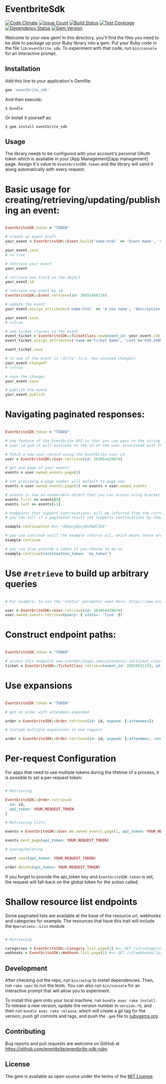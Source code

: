 # EventbriteSdk

[![Code Climate](https://codeclimate.com/github/eventbrite/eventbrite-sdk-ruby/badges/gpa.svg)](https://codeclimate.com/github/eventbrite/eventbrite-sdk-ruby) [![Issue Count](https://codeclimate.com/github/eventbrite/eventbrite-sdk-ruby/badges/issue_count.svg)](https://codeclimate.com/github/eventbrite/eventbrite-sdk-ruby) [![Build Status](https://travis-ci.org/eventbrite/eventbrite-sdk-ruby.svg?branch=master)](https://travis-ci.org/eventbrite/eventbrite-sdk-ruby) [![Test Coverage](https://codeclimate.com/github/eventbrite/eventbrite-sdk-ruby/badges/coverage.svg)](https://codeclimate.com/github/eventbrite/eventbrite-sdk-ruby/coverage) [![Dependency Status](https://gemnasium.com/badges/github.com/eventbrite/eventbrite-sdk-ruby.svg)](https://gemnasium.com/github.com/eventbrite/eventbrite-sdk-ruby) [![Gem Version](https://badge.fury.io/rb/eventbrite_sdk.svg)](https://badge.fury.io/rb/eventbrite_sdk)


Welcome to your new gem! In this directory, you'll find the files you need to be able to package up your Ruby library into a gem. Put your Ruby code in the file `lib/eventbrite_sdk`. To experiment with that code, run `bin/console` for an interactive prompt.

## Installation

Add this line to your application's Gemfile:

```ruby
gem 'eventbrite_sdk'
```

And then execute:

    $ bundle

Or install it yourself as:

    $ gem install eventbrite_sdk

## Usage

The library needs to be configured with your account's personal OAuth token which is available in your [App Management][app management] page. Assign it's value to `EventbriteSDK.token` and the library will send it along automatically with every request.

# Basic usage for creating/retrieving/updating/publishing an event:

``` ruby

EventbriteSDK.token = "TOKEN"

# create an event draft
your_event = EventbriteSDK::Event.build('name.html' => 'Event Name', 'start.utc' => '2018-01-31T13:00:00Z', 'start.timezone' => 'America/Los_Angeles', 'end.utc' => '2018-02-01T13:00:00Z', 'end.timezone' => 'America/Los_Angeles', 'currency' => 'USD')

your_event.save
# => true

# retrieve your event
your_event

# retrieve one field on the object
your_event.id

# retrieve any event by id
EventbriteSDK::Event.retrieve(id: 20955468370)

# update the event
your_event.assign_attributes('name.html' => 'A new name', 'description.html' => 'A new description')

your_event.save
# =>true

# add ticket classes to the event
event_ticket = EventbriteSDK::TicketClass.new(event_id: your_event.id)
event_ticket.assign_attributes('name'=>'Ticket Name', 'cost'=>'USD,3400', 'quantity_total'=>'378')

event_ticket.save

# to see if the event is 'dirty' (i.e. has unsaved changes)
your_event.changed?
# =>true

# save the changes
your_event.save

# publish the event
your_event.publish

```

# Navigating paginated responses:

``` ruby

EventbriteSDK.token = "TOKEN"

# one feature of the Eventbrite API is that you can pass in the string 'me' in place of a 
# user id and it will evaluate to the id of the user associated with the oauth token.

# fetch a new user record using the Eventbrite user id
user = EventbriteSDK::User.retrieve(id: 163054428874)

# get one page of your events
events = user.owned_events.page(2)

# not providing a page number will default to page one
events = user.owned_events.page(1) => events = user.owned_events

# events is now an enumerable object that you can access using bracket notation or first/last
events.first => events[0]
events.last => events[-1]

# endpoints that support continuations: will be inferred from the current payload
# you can tell if a paginated result set supports continuations by checking for a non-nil #continuation

example.continuation #=> "dGhpcyBpcyBwYWdlIDE"

# you can continue until the example returns nil, which means there are no more items
example.continue

# you can also provide a token if you choose to do so
example.continue(continuation_token: 'my_token')
```

# Use `#retrieve` to build up arbitrary queries

``` ruby

# For example, to use the 'status' parameter seen here: https://www.eventbrite.com/developer/v3/endpoints/events/#ebapi-id78

user = EventbriteSDK::User.retrieve(id: 163054428874)
user.owned_events.retrieve(query: { status: 'live' })

```

# Construct endpoint paths:

``` ruby

EventbriteSDK.token = "TOKEN"

# access this endpoint www.eventbriteapi.com/v3/events/:id/ticket_classes/:id/
ticket = EventbriteSDK::TicketClass.retrieve(event_id: 20928651159, id: 43892783)

```
# Use expansions

``` ruby

EventbriteSDK.token = "TOKEN"

# get an order with attendees expanded

order = EventbriteSDK::Order.retrieve(id: id, expand: [:attendees])

# include multiple expansions in one request

order = EventbriteSDK::Order.retrieve(id: id, expand: [:attendees, :event])

```

# Per-request Configuration

For apps that need to use multiple tokens during the lifetime of a process, it is 
possible to set a per-request token:

``` ruby

# Retrieving

EventbriteSDK::Order.retrieve(
  id: id,
  api_token: YOUR_REQUEST_TOKEN
)

# Retrieving lists

events = EventbriteSDK::User.me.owned_events.page(1, api_token: YOUR_REQUEST_TOKEN)

events.next_page(api_token: YOUR_REQUEST_TOKEN)

# Saving/Deleting

event.save(api_token: YOUR_REQUEST_TOKEN)

order.delete(api_token: YOUR_REQUEST_TOKEN)

```

If you forget to provide the api_token key and `EventbriteSDK.token` is set, the request
will fall-back on the global token for the action called.

# Shallow resource list endpoints

Some paginated lists are available at the base of the resource url, webhooks and 
categories for example. The resources that have this trait will include the `Operations::List` module

``` ruby

# Retrieving

categories = EventbriteSDK::Category.list.page(1) #=> GET /v3/categories/?page=1
webhooks = EventbriteSDK::Webhook.list.page(1) #=> GET /v3/webhooks/?page=1
```

## Development

After checking out the repo, run `bin/setup` to install dependencies. Then, run `rake spec` to run the tests. You can also run `bin/console` for an interactive prompt that will allow you to experiment.

To install this gem onto your local machine, run `bundle exec rake install`. To release a new version, update the version number in `version.rb`, and then run `bundle exec rake release`, which will create a git tag for the version, push git commits and tags, and push the `.gem` file to [rubygems.org](https://rubygems.org).


## Contributing

Bug reports and pull requests are welcome on GitHub at https://github.com/eventbrite/eventbrite-sdk-ruby.


## License

The gem is available as open source under the terms of the [MIT License](http://opensource.org/licenses/MIT).

